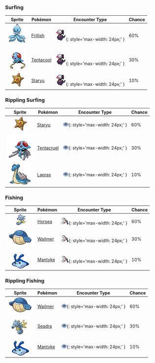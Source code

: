 

### Surfing

| Sprite | Pokémon | Encounter Type | Chance |
| :---: | --- | :---: | --- |
| ![frillish](../../assets/sprites/frillish/front.gif) | [Frillish](../../pokemon/frillish.md/) | ![Surfing](../../assets/encounter_types/surfing.png){: style='max-width: 24px;' } | 60% |
| ![tentacool](../../assets/sprites/tentacool/front.gif) | [Tentacool](../../pokemon/tentacool.md/) | ![Surfing](../../assets/encounter_types/surfing.png){: style='max-width: 24px;' } | 30% |
| ![staryu](../../assets/sprites/staryu/front.gif) | [Staryu](../../pokemon/staryu.md/) | ![Surfing](../../assets/encounter_types/surfing.png){: style='max-width: 24px;' } | 10%

### Rippling Surfing

| Sprite | Pokémon | Encounter Type | Chance |
| :---: | --- | :---: | --- |
| ![staryu](../../assets/sprites/staryu/front.gif) | [Staryu](../../pokemon/staryu.md/) | ![Rippling Surfing](../../assets/encounter_types/rippling_surfing.png){: style='max-width: 24px;' } | 60% |
| ![tentacruel](../../assets/sprites/tentacruel/front.gif) | [Tentacruel](../../pokemon/tentacruel.md/) | ![Rippling Surfing](../../assets/encounter_types/rippling_surfing.png){: style='max-width: 24px;' } | 30% |
| ![lapras](../../assets/sprites/lapras/front.gif) | [Lapras](../../pokemon/lapras.md/) | ![Rippling Surfing](../../assets/encounter_types/rippling_surfing.png){: style='max-width: 24px;' } | 10%

### Fishing

| Sprite | Pokémon | Encounter Type | Chance |
| :---: | --- | :---: | --- |
| ![horsea](../../assets/sprites/horsea/front.gif) | [Horsea](../../pokemon/horsea.md/) | ![Fishing](../../assets/encounter_types/fishing.png){: style='max-width: 24px;' } | 60% |
| ![wailmer](../../assets/sprites/wailmer/front.gif) | [Wailmer](../../pokemon/wailmer.md/) | ![Fishing](../../assets/encounter_types/fishing.png){: style='max-width: 24px;' } | 30% |
| ![mantyke](../../assets/sprites/mantyke/front.gif) | [Mantyke](../../pokemon/mantyke.md/) | ![Fishing](../../assets/encounter_types/fishing.png){: style='max-width: 24px;' } | 10%

### Rippling Fishing

| Sprite | Pokémon | Encounter Type | Chance |
| :---: | --- | :---: | --- |
| ![wailmer](../../assets/sprites/wailmer/front.gif) | [Wailmer](../../pokemon/wailmer.md/) | ![Rippling Fishing](../../assets/encounter_types/rippling_fishing.png){: style='max-width: 24px;' } | 60% |
| ![seadra](../../assets/sprites/seadra/front.gif) | [Seadra](../../pokemon/seadra.md/) | ![Rippling Fishing](../../assets/encounter_types/rippling_fishing.png){: style='max-width: 24px;' } | 30% |
| ![mantyke](../../assets/sprites/mantyke/front.gif) | [Mantyke](../../pokemon/mantyke.md/) | ![Rippling Fishing](../../assets/encounter_types/rippling_fishing.png){: style='max-width: 24px;' } | 10% |
